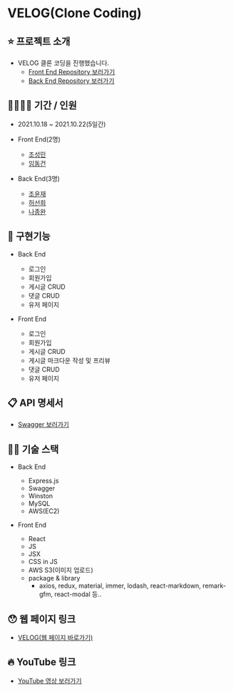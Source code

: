# VELOG(Clone Coding)

## ⭐️ 프로젝트 소개

- VELOG 클론 코딩을 진행했습니다.
  - [Front End Repository 보러가기](https://github.com/developer-asher/velog-clone/)
  - [Back End Repository 보러가기](https://github.com/ellieheo/Velog)

## 👨‍👨‍👦‍👦 기간 / 인원

- 2021.10.18 ~ 2021.10.22(5일간)
- Front End(2명)

  - [조성민](https://github.com/developer-asher)
  - [임동건](https://github.com/Ldonggun)

- Back End(3명)

  - [조윤재](https://github.com/Yunjaejo)
  - [허선희](https://github.com/ellieheo)
  - [나종완](https://github.com/jongwanra)

## 🔎 구현기능

- Back End
  - 로그인
  - 회원가입
  - 게시글 CRUD
  - 댓글 CRUD
  - 유저 페이지

- Front End
  - 로그인
  - 회원가입
  - 게시글 CRUD
  - 게시글 마크다운 작성 및 프리뷰
  - 댓글 CRUD
  - 유저 페이지

## 📋 API 명세서

- [Swagger 보러가기](http://15.164.224.83/docs/)

## ✍🏻 기술 스택

- Back End
  - Express.js
  - Swagger
  - Winston
  - MySQL
  - AWS(EC2)

- Front End
  - React
  - JS
  - JSX
  - CSS in JS
  - AWS S3(이미지 업로드)
  - package & library
    - axios, redux, material, immer, lodash, react-markdown, remark-gfm, react-modal 등..

## 😯 웹 페이지 링크

- [VELOG(웹 페이지 바로가기)](http://velog-clone.shop/)

## 🔥 YouTube 링크

- [YouTube 영상 보러가기](https://www.youtube.com/watch?v=sqC6F2svAW4)
